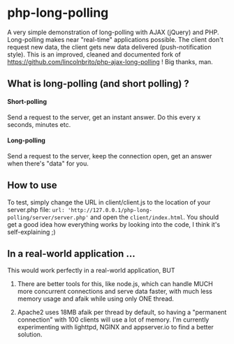 # php-long-polling

A very simple demonstration of long-polling with AJAX (jQuery) and PHP. Long-polling makes near "real-time"
applications possible. The client don't request new data, the client gets new data delivered (push-notification style).
This is an improved, cleaned and documented fork of https://github.com/lincolnbrito/php-ajax-long-polling !
Big thanks, man.

## What is long-polling (and short polling) ?

#### Short-polling

Send a request to the server, get an instant answer. Do this every x seconds, minutes etc.

#### Long-polling

Send a request to the server, keep the connection open, get an answer when there's "data" for you.

## How to use

To test, simply change the URL in client/client.js to the location of your server.php file:
`url: 'http://127.0.0.1/php-long-polling/server/server.php'` and open the `client/index.html`.
You should get a good idea how everything works by looking into the code, I think it's self-explaining ;)

## In a real-world application ...

This would work perfectly in a real-world application, BUT

1. There are better tools for this, like node.js, which can handle MUCH more concurrent connections and serve
data faster, with much less memory usage and afaik while using only ONE thread.

2. Apache2 uses 18MB afaik per thread by default, so having a "permanent connection" with 100 clients will use a lot
of memory. I'm currently experimenting with lighttpd, NGINX and appserver.io to find a better solution.
